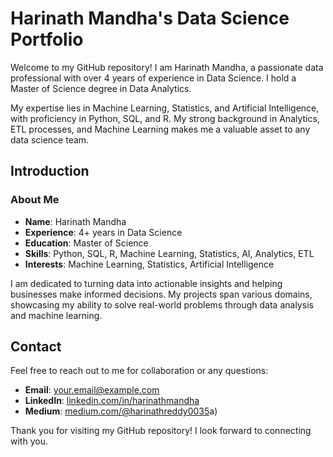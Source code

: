 # Harinath Mandha's Data Science Portfolio

Welcome to my GitHub repository! I am Harinath Mandha, a passionate data professional with over 4 years of experience in Data Science. I hold a Master of Science degree in Data Analytics. 

My expertise lies in Machine Learning, Statistics, and Artificial Intelligence, with proficiency in Python, SQL, and R. My strong background in Analytics, ETL processes, and Machine Learning makes me a valuable asset to any data science team.

## Introduction

### About Me

- **Name**: Harinath Mandha
- **Experience**: 4+ years in Data Science
- **Education**: Master of Science
- **Skills**: Python, SQL, R, Machine Learning, Statistics, AI, Analytics, ETL
- **Interests**: Machine Learning, Statistics, Artificial Intelligence

I am dedicated to turning data into actionable insights and helping businesses make informed decisions. My projects span various domains, showcasing my ability to solve real-world problems through data analysis and machine learning.


## Contact

Feel free to reach out to me for collaboration or any questions:

- **Email**: your.email@example.com
- **LinkedIn**: [linkedin.com/in/harinathmandha](https://www.linkedin.com/in/harinathmandha)
- **Medium**: [medium.com/@harinathreddy0035](https://medium.com/@harinathreddy0035)a)

Thank you for visiting my GitHub repository! I look forward to connecting with you.
